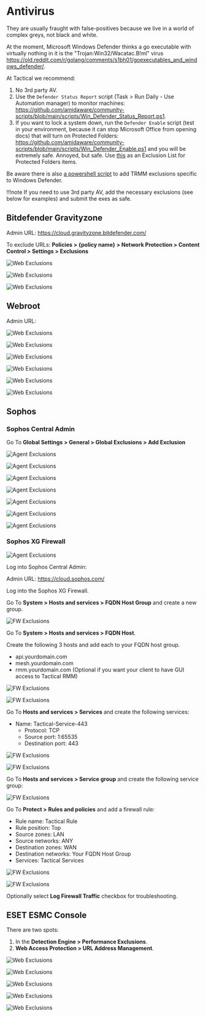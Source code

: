 
# Antivirus

They are usually fraught with false-positives because we live in a world of complex greys, not black and white. 

At the moment, Microsoft Windows Defender thinks a go executable with virtually nothing in it is the "Trojan:Win32/Wacatac.B!ml" virus <https://old.reddit.com/r/golang/comments/s1bh01/goexecutables_and_windows_defender/>.

At Tactical we recommend: 

1. No 3rd party AV.
2. Use the `Defender Status Report` script (Task > Run Daily - Use Automation manager) to monitor machines: <https://github.com/amidaware/community-scripts/blob/main/scripts/Win_Defender_Status_Report.ps1>.
3. If you want to lock a system down, run the `Defender Enable` script (test in your environment, because it can stop Microsoft Office from opening docs) that will turn on Protected Folders: <https://github.com/amidaware/community-scripts/blob/main/scripts/Win_Defender_Enable.ps1> and you will be extremely safe. Annoyed, but safe. Use [this](https://github.com/amidaware/trmm-awesome/blob/main/scripts/Windows_Defender_Allowed_List.ps1) as an Exclusion List for Protected Folders items.

Be aware there is also [a powershell script](https://github.com/amidaware/community-scripts/blob/main/scripts/Win_TRMM_AV_Update_Exclusion.ps1) to add TRMM exclusions specific to Windows Defender.

!!!note
    If you need to use 3rd party AV, add the necessary exclusions (see below for examples) and submit the exes as safe.

## Bitdefender Gravityzone

Admin URL: <https://cloud.gravityzone.bitdefender.com/>

To exclude URLs: **Policies > {policy name} > Network Protection > Content Control > Settings > Exclusions**

![Web Exclusions](images/avbitdefender_gravityzone_exclusions0.png)

![Web Exclusions](images/avbitdefender_gravityzone_exclusions1.png)

![Web Exclusions](images/avbitdefender_gravityzone_exclusions2.png)

## Webroot

Admin URL:

![Web Exclusions](images/avwebroot.png)

![Web Exclusions](images/avwebroot5.png)

![Web Exclusions](images/avwebroot4.png)

![Web Exclusions](images/avwebroot3.png)

![Web Exclusions](images/avwebroot2.png)

![Web Exclusions](images/avwebroot1.png)

## Sophos

### Sophos Central Admin

Go To **Global Settings > General > Global Exclusions > Add Exclusion**

![Agent Exclusions](images/sophoscascreen1.png)

![Agent Exclusions](images/sophoscascreen2.png)

![Agent Exclusions](images/sophoscascreen3.png)

![Agent Exclusions](images/sophoscascreen4.png)

![Agent Exclusions](images/sophoscascreen5.png)

![Agent Exclusions](images/sophoscascreen6.png)

![Agent Exclusions](images/sophoscascreen7.png)

### Sophos XG Firewall

![Agent Exclusions](images/sophoscascreen1.png)

Log into Sophos Central Admin:

Admin URL: <https://cloud.sophos.com/>

Log into the Sophos XG Firewall.

Go To **System > Hosts and services > FQDN Host Group** and create a new group.

![FW Exclusions](images/sophosxgscreen1.png)

Go To **System > Hosts and services > FQDN Host**.

Create the following 3 hosts and add each to your FQDN host group.

- api.yourdomain.com
- mesh.yourdomain.com
- rmm.yourdomain.com (Optional if you want your client to have GUI access to Tactical RMM)

![FW Exclusions](images/sophosxgscreen2.png)

![FW Exclusions](images/sophosxgscreen3.png)

Go To **Hosts and services > Services** and create the following services:

- Name: Tactical-Service-443
    - Protocol: TCP
    - Source port: 1:65535
    - Destination port: 443

![FW Exclusions](images/sophosxgscreen4.png)

![FW Exclusions](images/sophosxgscreen5.png)

Go To **Hosts and services > Service group** and create the following service group:

![FW Exclusions](images/sophosxgscreen6.png)

Go To **Protect > Rules and policies** and add a firewall rule:

- Rule name: Tactical Rule
- Rule position: Top
- Source zones: LAN
- Source networks: ANY
- Destination zones: WAN
- Destination networks: Your FQDN Host Group
- Services: Tactical Services

![FW Exclusions](images/sophosxgscreen7.png)

![FW Exclusions](images/sophosxgscreen8.png)

Optionally select **Log Firewall Traffic** checkbox for troubleshooting.

## ESET ESMC Console

There are two spots:

1. In the **Detection Engine > Performance Exclusions**.
2. **Web Access Protection > URL Address Management**.


![Web Exclusions](images/esetesmc1.png)

![Web Exclusions](images/esetesmc2.png)

![Web Exclusions](images/esetesmc3.png)

![Web Exclusions](images/esetesmc4.png)

![Web Exclusions](images/esetesmc5.png)
